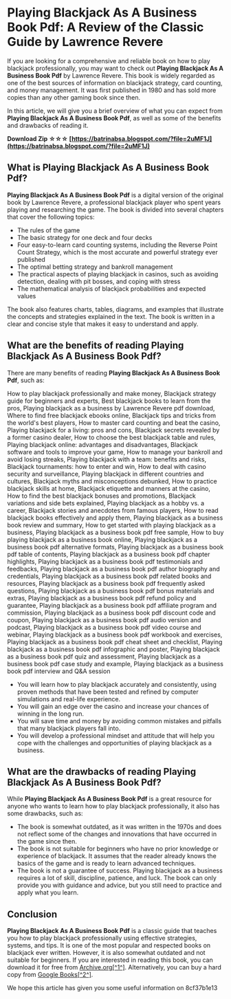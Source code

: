 
 
# Playing Blackjack As A Business Book Pdf: A Review of the Classic Guide by Lawrence Revere
  
If you are looking for a comprehensive and reliable book on how to play blackjack professionally, you may want to check out **Playing Blackjack As A Business Book Pdf** by Lawrence Revere. This book is widely regarded as one of the best sources of information on blackjack strategy, card counting, and money management. It was first published in 1980 and has sold more copies than any other gaming book since then.
  
In this article, we will give you a brief overview of what you can expect from **Playing Blackjack As A Business Book Pdf**, as well as some of the benefits and drawbacks of reading it.
 
**Download Zip ☆☆☆ [https://batrinabsa.blogspot.com/?file=2uMF1J](https://batrinabsa.blogspot.com/?file=2uMF1J)**


  
## What is Playing Blackjack As A Business Book Pdf?
  
**Playing Blackjack As A Business Book Pdf** is a digital version of the original book by Lawrence Revere, a professional blackjack player who spent years playing and researching the game. The book is divided into several chapters that cover the following topics:
  
- The rules of the game
- The basic strategy for one deck and four decks
- Four easy-to-learn card counting systems, including the Reverse Point Count Strategy, which is the most accurate and powerful strategy ever published
- The optimal betting strategy and bankroll management
- The practical aspects of playing blackjack in casinos, such as avoiding detection, dealing with pit bosses, and coping with stress
- The mathematical analysis of blackjack probabilities and expected values

The book also features charts, tables, diagrams, and examples that illustrate the concepts and strategies explained in the text. The book is written in a clear and concise style that makes it easy to understand and apply.
  
## What are the benefits of reading Playing Blackjack As A Business Book Pdf?
  
There are many benefits of reading **Playing Blackjack As A Business Book Pdf**, such as:
 
How to play blackjack professionally and make money,  Blackjack strategy guide for beginners and experts,  Best blackjack books to learn from the pros,  Playing blackjack as a business by Lawrence Revere pdf download,  Where to find free blackjack ebooks online,  Blackjack tips and tricks from the world's best players,  How to master card counting and beat the casino,  Playing blackjack for a living: pros and cons,  Blackjack secrets revealed by a former casino dealer,  How to choose the best blackjack table and rules,  Playing blackjack online: advantages and disadvantages,  Blackjack software and tools to improve your game,  How to manage your bankroll and avoid losing streaks,  Playing blackjack with a team: benefits and risks,  Blackjack tournaments: how to enter and win,  How to deal with casino security and surveillance,  Playing blackjack in different countries and cultures,  Blackjack myths and misconceptions debunked,  How to practice blackjack skills at home,  Blackjack etiquette and manners at the casino,  How to find the best blackjack bonuses and promotions,  Blackjack variations and side bets explained,  Playing blackjack as a hobby vs. a career,  Blackjack stories and anecdotes from famous players,  How to read blackjack books effectively and apply them,  Playing blackjack as a business book review and summary,  How to get started with playing blackjack as a business,  Playing blackjack as a business book pdf free sample,  How to buy playing blackjack as a business book online,  Playing blackjack as a business book pdf alternative formats,  Playing blackjack as a business book pdf table of contents,  Playing blackjack as a business book pdf chapter highlights,  Playing blackjack as a business book pdf testimonials and feedbacks,  Playing blackjack as a business book pdf author biography and credentials,  Playing blackjack as a business book pdf related books and resources,  Playing blackjack as a business book pdf frequently asked questions,  Playing blackjack as a business book pdf bonus materials and extras,  Playing blackjack as a business book pdf refund policy and guarantee,  Playing blackjack as a business book pdf affiliate program and commission,  Playing blackjack as a business book pdf discount code and coupon,  Playing blackjack as a business book pdf audio version and podcast,  Playing blackjack as a business book pdf video course and webinar,  Playing blackjack as a business book pdf workbook and exercises,  Playing blackjack as a business book pdf cheat sheet and checklist,  Playing blackjack as a business book pdf infographic and poster,  Playing blackjack as a business book pdf quiz and assessment,  Playing blackjack as a business book pdf case study and example,  Playing blackjack as a business book pdf interview and Q&A session

- You will learn how to play blackjack accurately and consistently, using proven methods that have been tested and refined by computer simulations and real-life experience.
- You will gain an edge over the casino and increase your chances of winning in the long run.
- You will save time and money by avoiding common mistakes and pitfalls that many blackjack players fall into.
- You will develop a professional mindset and attitude that will help you cope with the challenges and opportunities of playing blackjack as a business.

## What are the drawbacks of reading Playing Blackjack As A Business Book Pdf?
  
While **Playing Blackjack As A Business Book Pdf** is a great resource for anyone who wants to learn how to play blackjack professionally, it also has some drawbacks, such as:

- The book is somewhat outdated, as it was written in the 1970s and does not reflect some of the changes and innovations that have occurred in the game since then.
- The book is not suitable for beginners who have no prior knowledge or experience of blackjack. It assumes that the reader already knows the basics of the game and is ready to learn advanced techniques.
- The book is not a guarantee of success. Playing blackjack as a business requires a lot of skill, discipline, patience, and luck. The book can only provide you with guidance and advice, but you still need to practice and apply what you learn.

## Conclusion
  
**Playing Blackjack As A Business Book Pdf** is a classic guide that teaches you how to play blackjack professionally using effective strategies, systems, and tips. It is one of the most popular and respected books on blackjack ever written. However, it is also somewhat outdated and not suitable for beginners. If you are interested in reading this book, you can download it for free from [Archive.org\[^1^\]](https://archive.org/details/playingblackjack00reve). Alternatively, you can buy a hard copy from [Google Books\[^2^\]](https://books.google.com/books/about/Playing_Blackjack_as_a_Business.html?id=MFuW-jEb0AUC).
  
We hope this article has given you some useful information on
 8cf37b1e13
 
